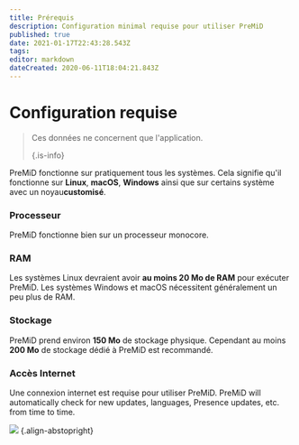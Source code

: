 ```yaml
---
title: Prérequis
description: Configuration minimal requise pour utiliser PreMiD
published: true
date: 2021-01-17T22:43:28.543Z
tags:
editor: markdown
dateCreated: 2020-06-11T18:04:21.843Z
---
```


# Configuration requise

> Ces données ne concernent que l'application. 
> 
> {.is-info}

PreMiD fonctionne sur pratiquement tous les systèmes. Cela signifie qu'il fonctionne sur **Linux**, **macOS**, **Windows** ainsi que sur certains système avec un noyau**customisé**.

### Processeur
PreMiD fonctionne bien sur un processeur monocore.

### RAM
Les systèmes Linux devraient avoir **au moins 20 Mo de RAM** pour exécuter PreMiD. Les systèmes Windows et macOS nécessitent généralement un peu plus de RAM.

### Stockage
PreMiD prend environ **150 Mo** de stockage physique. Cependant au moins **200 Mo** de stockage dédié à PreMiD est recommandé.

### Accès Internet
Une connexion internet est requise pour utiliser PreMiD. PreMiD will automatically check for new updates, languages, Presence updates, etc. from time to time.

![](https://a.icons8.com/ViUXyjOj/f4tFww/svg.svg) {.align-abstopright}